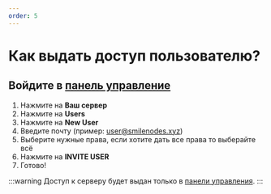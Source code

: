 ```yaml
---
order: 5
---
```


# Как выдать доступ пользователю?

## Войдите в [панель управление](https://game.smilenodes.xyz)

1. Нажмите на **Ваш сервер**
2. Нажмите на **Users**
3. Нажмите на **New User**
4. Введите почту (пример: user@smilenodes.xyz)
5. Выберите нужные права, если хотите дать все права то выберайте всё
6. Нажмите на **INVITE USER**
7. Готово!

:::warning
Доступ к серверу будет выдан только в [панели управления](https://game.smilenodes.xyz).
:::